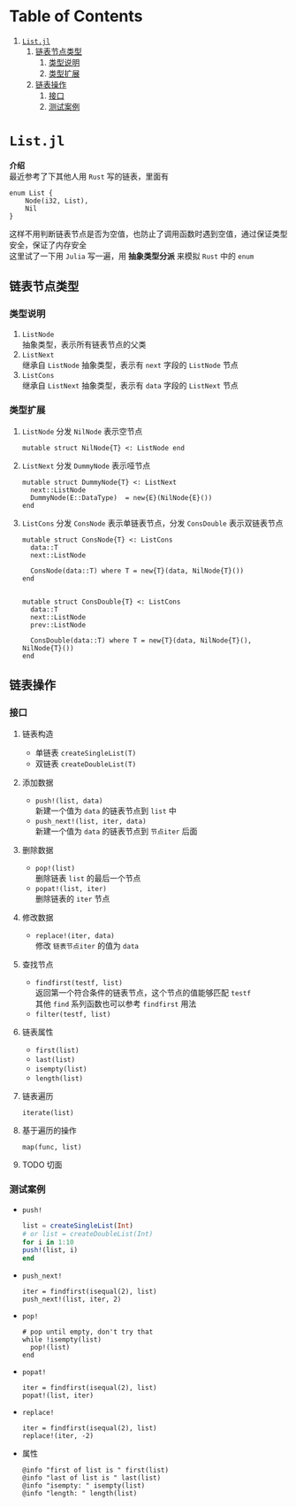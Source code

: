 
# Table of Contents

1.  [`List.jl`](#org321524f)
    1.  [链表节点类型](#orgcb78ac9)
        1.  [类型说明](#org2501d60)
        2.  [类型扩展](#org3925447)
    2.  [链表操作](#org17c5620)
        1.  [接口](#org06c470d)
        2.  [测试案例](#orgf4cbabb)



<a id="org321524f"></a>

# `List.jl`

**介绍**  
最近参考了下其他人用 `Rust` 写的链表，里面有  

    enum List {
        Node(i32, List),
        Nil
    }

这样不用判断链表节点是否为空值，也防止了调用函数时遇到空值，通过保证类型安全，保证了内存安全  
这里试了一下用 `Julia` 写一遍，用 **抽象类型分派** 来模拟 `Rust` 中的 `enum`  


<a id="orgcb78ac9"></a>

## 链表节点类型


<a id="org2501d60"></a>

### 类型说明

1.  `ListNode`  
    抽象类型，表示所有链表节点的父类
2.  `ListNext`  
    继承自 `ListNode` 抽象类型，表示有 `next` 字段的 `ListNode` 节点
3.  `ListCons`  
    继承自 `ListNext` 抽象类型，表示有 `data` 字段的 `ListNext` 节点


<a id="org3925447"></a>

### 类型扩展

1.  `ListNode` 分发 `NilNode` 表示空节点  
    
        mutable struct NilNode{T} <: ListNode end
2.  `ListNext` 分发 `DummyNode` 表示哑节点  
    
        mutable struct DummyNode{T} <: ListNext
          next::ListNode
          DummyNode(E::DataType)  = new{E}(NilNode{E}())
        end
3.  `ListCons` 分发 `ConsNode` 表示单链表节点，分发 `ConsDouble` 表示双链表节点  
    
        mutable struct ConsNode{T} <: ListCons 
          data::T
          next::ListNode
        
          ConsNode(data::T) where T = new{T}(data, NilNode{T}())
        end
        
        
        mutable struct ConsDouble{T} <: ListCons
          data::T
          next::ListNode
          prev::ListNode
        
          ConsDouble(data::T) where T = new{T}(data, NilNode{T}(), NilNode{T}())
        end


<a id="org17c5620"></a>

## 链表操作


<a id="org06c470d"></a>

### 接口

1.  链表构造

    -   单链表 `createSingleList(T)`
    -   双链表 `createDoubleList(T)`

2.  添加数据

    -   `push!(list, data)`  
        新建一个值为 `data` 的链表节点到 `list` 中
    -   `push_next!(list, iter, data)`  
        新建一个值为 `data` 的链表节点到 `节点iter` 后面

3.  删除数据

    -   `pop!(list)`  
        删除链表 `list` 的最后一个节点
    -   `popat!(list, iter)`  
        删除链表的 `iter` 节点

4.  修改数据

    -   `replace!(iter, data)`  
        修改 `链表节点iter` 的值为 `data`

5.  查找节点

    -   `findfirst(testf, list)`  
        返回第一个符合条件的链表节点，这个节点的值能够匹配 `testf`  
        其他 `find` 系列函数也可以参考 `findfirst` 用法
    -   `filter(testf, list)`

6.  链表属性

    -   `first(list)`
    -   `last(list)`
    -   `isempty(list)`
    -   `length(list)`

7.  链表遍历

    `iterate(list)`  

8.  基于遍历的操作

    `map(func, list)`  

9.  TODO 切面


<a id="orgf4cbabb"></a>

### 测试案例

-   `push!`
	```julia
	list = createSingleList(Int)
	# or list = createDoubleList(Int)
	for i in 1:10
	push!(list, i)
	end
	```

-   `push_next!`  
    
        iter = findfirst(isequal(2), list)
        push_next!(list, iter, 2)

-   `pop!`  
    
        # pop until empty, don't try that
        while !isempty(list)
          pop!(list)
        end

-   `popat!`  
    
        iter = findfirst(isequal(2), list)
        popat!(list, iter)

-   `replace!`  
    
        iter = findfirst(isequal(2), list)
        replace!(iter, -2)

-   属性  
    
        @info "first of list is " first(list)
        @info "last of list is " last(list)
        @info "isempty: " isempty(list)
        @info "length: " length(list)

